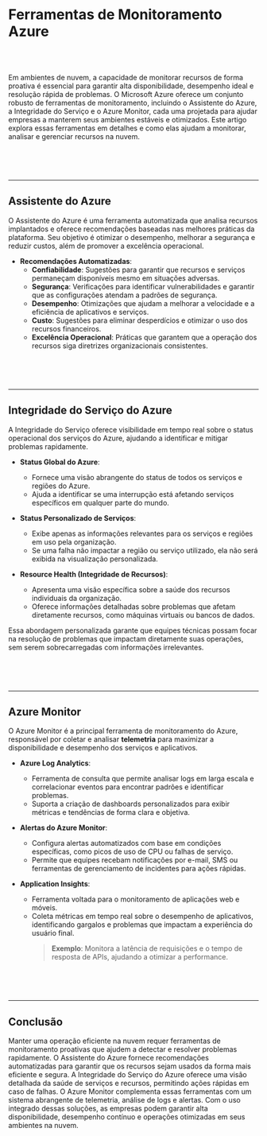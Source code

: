 # **Ferramentas de Monitoramento Azure**

<br><br>

Em ambientes de nuvem, a capacidade de monitorar recursos de forma proativa é essencial para garantir alta disponibilidade, desempenho ideal e resolução rápida de problemas. O Microsoft Azure oferece um conjunto robusto de ferramentas de monitoramento, incluindo o Assistente do Azure, a Integridade do Serviço e o Azure Monitor, cada uma projetada para ajudar empresas a manterem seus ambientes estáveis e otimizados. Este artigo explora essas ferramentas em detalhes e como elas ajudam a monitorar, analisar e gerenciar recursos na nuvem.

<br><br><br>

---

## **Assistente do Azure**

O Assistente do Azure é uma ferramenta automatizada que analisa recursos implantados e oferece recomendações baseadas nas melhores práticas da plataforma. Seu objetivo é otimizar o desempenho, melhorar a segurança e reduzir custos, além de promover a excelência operacional.

- **Recomendações Automatizadas**:
    - **Confiabilidade**: Sugestões para garantir que recursos e serviços permaneçam disponíveis mesmo em situações adversas.
    - **Segurança**: Verificações para identificar vulnerabilidades e garantir que as configurações atendam a padrões de segurança.
    - **Desempenho**: Otimizações que ajudam a melhorar a velocidade e a eficiência de aplicativos e serviços.
    - **Custo**: Sugestões para eliminar desperdícios e otimizar o uso dos recursos financeiros.
    - **Excelência Operacional**: Práticas que garantem que a operação dos recursos siga diretrizes organizacionais consistentes.

<br><br><br>

---

## **Integridade do Serviço do Azure**

A Integridade do Serviço oferece visibilidade em tempo real sobre o status operacional dos serviços do Azure, ajudando a identificar e mitigar problemas rapidamente.

- **Status Global do Azure**:
    - Fornece uma visão abrangente do status de todos os serviços e regiões do Azure.
    - Ajuda a identificar se uma interrupção está afetando serviços específicos em qualquer parte do mundo.

- **Status Personalizado de Serviços**:
    - Exibe apenas as informações relevantes para os serviços e regiões em uso pela organização.
    - Se uma falha não impactar a região ou serviço utilizado, ela não será exibida na visualização personalizada.

- **Resource Health (Integridade de Recursos)**:
    - Apresenta uma visão específica sobre a saúde dos recursos individuais da organização.
    - Oferece informações detalhadas sobre problemas que afetam diretamente recursos, como máquinas virtuais ou bancos de dados.

Essa abordagem personalizada garante que equipes técnicas possam focar na resolução de problemas que impactam diretamente suas operações, sem serem sobrecarregadas com informações irrelevantes.

<br><br><br>

---

## **Azure Monitor**

O Azure Monitor é a principal ferramenta de monitoramento do Azure, responsável por coletar e analisar **telemetria** para maximizar a disponibilidade e desempenho dos serviços e aplicativos.

- **Azure Log Analytics**:
    - Ferramenta de consulta que permite analisar logs em larga escala e correlacionar eventos para encontrar padrões e identificar problemas.
    - Suporta a criação de dashboards personalizados para exibir métricas e tendências de forma clara e objetiva.

- **Alertas do Azure Monitor**:
    - Configura alertas automatizados com base em condições específicas, como picos de uso de CPU ou falhas de serviço.
    - Permite que equipes recebam notificações por e-mail, SMS ou ferramentas de gerenciamento de incidentes para ações rápidas.

- **Application Insights**:
    - Ferramenta voltada para o monitoramento de aplicações web e móveis.
    - Coleta métricas em tempo real sobre o desempenho de aplicativos, identificando gargalos e problemas que impactam a experiência do usuário final.
        > **Exemplo**: Monitora a latência de requisições e o tempo de resposta de APIs, ajudando a otimizar a performance.

<br><br><br>

---

## **Conclusão**

Manter uma operação eficiente na nuvem requer ferramentas de monitoramento proativas que ajudem a detectar e resolver problemas rapidamente. O Assistente do Azure fornece recomendações automatizadas para garantir que os recursos sejam usados da forma mais eficiente e segura. A Integridade do Serviço do Azure oferece uma visão detalhada da saúde de serviços e recursos, permitindo ações rápidas em caso de falhas. O Azure Monitor complementa essas ferramentas com um sistema abrangente de telemetria, análise de logs e alertas. Com o uso integrado dessas soluções, as empresas podem garantir alta disponibilidade, desempenho contínuo e operações otimizadas em seus ambientes na nuvem.